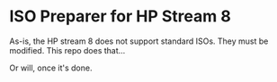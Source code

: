 # ISO Preparer for HP Stream 8

As-is, the HP stream 8 does not support standard ISOs. They must be modified. This repo does that...


Or will, once it's done.
